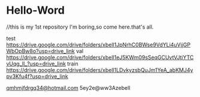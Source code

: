 # Hello-Word
//this is my 1st repository
I'm boring,so come here.that's all.


test
https://drive.google.com/drive/folders/xbell1JpNrhC0BWse9VdYLi4uVjjGPWbOpBw8o?usp=drive_link
val
https://drive.google.com/drive/folders/xbell1eJ5KWm09sSeqGCUvtVJtiYTCvUqg_ll_?usp=drive_link
train
https://drive.google.com/drive/folders/xbell1LDvkyzsbQuJm1YeA_abKMJ4ypv3Kfu4f?usp=drive_link

qmhmjfdrgq34@hotmail.com
5ey2e@ww3Azebell